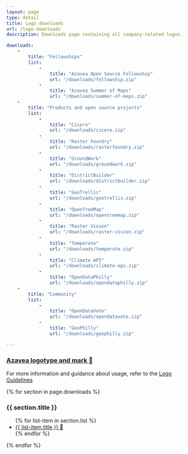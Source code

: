 ```yaml
---
layout: page
type: detail
title: Logo downloads
url: /logo-downloads
description: Downloads page containing all company-related logos.

downloads:
    - 
        title: "Fellowships"
        list:
            - 
                title: "Azavea Open Source Fellowship"
                url: "/downloads/fellowship.zip"
            - 
                title: "Azavea Summer of Maps"
                url: "/downloads/summer-of-maps.zip"
    - 
        title: "Products and open source projects"
        list:
            - 
                title: "Cicero"
                url: "/downloads/cicero.zip"
            - 
                title: "Raster Foundry"
                url: "/downloads/rasterfoundry.zip"
            -
                title: "GroundWork"
                url: "/downloads/groundwork.zip"
            -
                title: "DistrictBuilder"
                url: "/downloads/districtbuilder.zip"
            -
                title: "GeoTrellis"
                url: "/downloads/geotrellis.zip"
            -
                title: "OpenTreeMap"
                url: "/downloads/opentreemap.zip"
            -
                title: "Raster Vision"
                url: "/downloads/raster-vision.zip"
            -
                title: "Temperate"
                url: "/downloads/temperate.zip"
            -
                title: "Climate API"
                url: "/downloads/climate-api.zip"
            -
                title: "OpenDataPhilly"
                url: "/downloads/opendataphilly.zip"
    - 
        title: "Community"
        list:
            - 
                title: "OpenDataVote"
                url: "/downloads/opendatavote.zip"
            - 
                title: "GeoPhilly"
                url: "/downloads/geophilly.zip"

---
```


### <a href="/downloads/azavea-full-logo.zip" download>Azavea logotype and mark <span class="c-icon">&#xe844;</span></a>
For more information and guidance about usage, refer to the [Logo Guidelines](/design/logo-guidelines)

{% for section in page.downloads %}
<h3>
    {{ section.title }}
</h3>

<ul>
{% for list-item in section.list %}
    <li>
        <a href="{{ list-item.url }}" download>
            {{ list-item.title }} <span class="c-icon">&#xe844;</span>
        </a>
    </li>
{% endfor %}
</ul>
{% endfor %}
